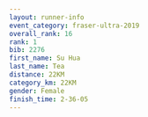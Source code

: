 ```yaml
---
layout: runner-info 
event_category: fraser-ultra-2019 
overall_rank: 16
rank: 1
bib: 2276
first_name: Su Hua
last_name: Tea
distance: 22KM
category_km: 22KM
gender: Female
finish_time: 2-36-05
---
```

